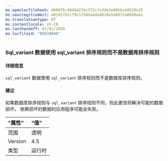```yaml
---
ms.openlocfilehash: d606fbc4048421bc572cfe3db2e06bbcd4529e25
ms.sourcegitcommit: e02d17b2cf9c1258dadda4810a5e6072a0089aee
ms.translationtype: HT
ms.contentlocale: zh-CN
ms.lasthandoff: 07/01/2020
ms.locfileid: "85619846"
---
```

### <a name="sql_variant-data-uses-sql_variant-collation-rather-than-database-collation"></a>Sql_variant 数据使用 sql_variant 排序规则而不是数据库排序规则

#### <a name="details"></a>详细信息

<code>sql_variant</code> 数据使用 <code>sql_variant</code> 排序规则而不是数据库排序规则。

#### <a name="suggestion"></a>建议

如果数据库排序规则与 <code>sql_variant</code> 排序规则不同，则此更改将解决可能的数据损坏。 依赖损坏的数据的应用程序可能会失败。

| “属性”    | “值”       |
|:--------|:------------|
| 范围   |透明|
|Version|4.5|
|类型|运行时|
